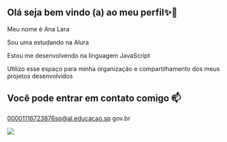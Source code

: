 ## Olá seja bem vindo (a) ao meu perfil✨️💫

Meu nome é Ana Lara 

Sou uma estudando na Alura

Estou me desenvolvendo na linguagem JavaScript

Utilizo esse espaço para minha organização e compartilhamento dos meus projetos desenvolvidos

## Você pode entrar em contato comigo 📫

00001116723876sp@al.educacao.sp
gov.br

![](https://github.com/nalaraaa004/nalaraaa004/assets/171801804/81c23bdb-bf20-4c21-8c67-6841b145a9fe)
